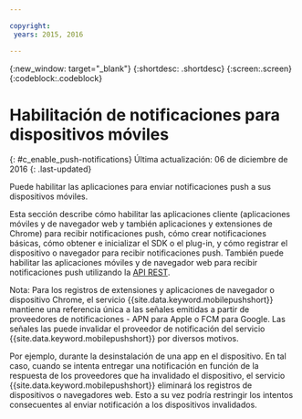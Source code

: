 ```yaml
---

copyright:
 years: 2015, 2016

---
```


{:new_window: target="_blank"}
{:shortdesc: .shortdesc}
{:screen:.screen}
{:codeblock:.codeblock}

# Habilitación de notificaciones para dispositivos móviles
{: #c_enable_push-notifications}
Última actualización: 06 de diciembre de 2016
{: .last-updated}

Puede habilitar las aplicaciones para enviar notificaciones push a sus dispositivos móviles.

Esta sección describe cómo habilitar las aplicaciones cliente (aplicaciones móviles y de navegador web y también aplicaciones y extensiones de Chrome) para recibir notificaciones push, cómo crear notificaciones básicas, cómo obtener e inicializar el SDK o el plug-in, y cómo registrar el dispositivo o navegador para recibir notificaciones push. También puede habilitar las aplicaciones móviles y de navegador web para recibir notificaciones push utilizando la [API REST](t_restapi.html).

Nota: Para los registros de extensiones y aplicaciones de navegador o dispositivo Chrome, el servicio {{site.data.keyword.mobilepushshort}} mantiene una referencia única a las señales emitidas a partir de proveedores de notificaciones -
APN para Apple o FCM para Google. Las señales las puede invalidar el proveedor de notificación del servicio {{site.data.keyword.mobilepushshort}} por diversos motivos. 

Por ejemplo, durante la desinstalación de una app en el dispositivo. En tal caso, cuando se intenta entregar una notificación en función de la respuesta de los proveedores que ha invalidado el dispositivo, el servicio {{site.data.keyword.mobilepushshort}} eliminará los registros de dispositivos o navegadores web. Esto a su vez podría restringir los intentos consecuentes al enviar notificación a los dispositivos invalidados.

